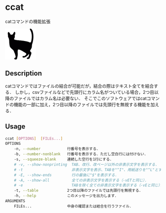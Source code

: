 # ccat

catコマンドの機能拡張

<img width="100" alt="ccat_icon.svg" src="./img/ccat_icon.svg">

## Description

catコマンドではファイルの結合が可能だが，結合の際はテキスト全てを結合する．
しかし，csvファイルなどで先頭行にカラム名がついている場合，2つ目以降のファイルではカラム名は必要ない．
そこでこのソフトウェアではcatコマンドの機能の一部に加え，2つ目以降のファイルでは先頭行を無視する機能を加える．

## Usage

```sh
ccat [OPTIONS]  [FILEs...]
OPTIONS
    -n, --number            行番号を表示する．
    -b, --number-nonblank   行番号を表示する．ただし空白行には付けない．
    -s, --squeeze-blank     連続した空行を1行にする．
    # -v, --show-nonprinting  TAB、改行、改ページ以外の非表示文字を表示する．
    # -t                      非表示文字を表示、TABを"^I"、用紙送りを"^L"とする．
    # -E, --show-ends         行の最後に"$"を表示する．
    # -A, --show-all          全ての非表示文字を表示する（-vETと同じ）．
    # -e                      TABを除く全ての非表示文字を表示する（-vEと同じ）．
    -t, --table             2つ目以降のファイルでは先頭行を無視する．
    -h, --help              このメッセージを出力します．
ARGUMENTS
    FILEs...                中身の確認または結合を行うファイル．
```
